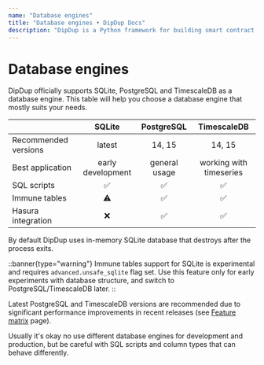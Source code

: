 ```yaml
---
name: "Database engines"
title: "Database engines • DipDup Docs"
description: "DipDup is a Python framework for building smart contract indexers. It helps developers focus on business logic instead of writing a boilerplate to store and serve data."
---
```


# Database engines

DipDup officially supports SQLite, PostgreSQL and TimescaleDB as a database engine. This table will help you choose a database engine that mostly suits your needs.

|                      |       SQLite      |   PostgreSQL  |       TimescaleDB       |
|:-------------------- |:-----------------:|:-------------:|:-----------------------:|
| Recommended versions |       latest      |     14, 15    |          14, 15         |
| Best application     | early development | general usage | working with timeseries |
| SQL scripts          |         ✅         |       ✅       |            ✅            |
| Immune tables        |         ⚠         |       ✅       |            ✅            |
| Hasura integration   |         ❌         |       ✅       |            ✅            |

By default DipDup uses in-memory SQLite database that destroys after the process exits.

::banner{type="warning"}
Immune tables support for SQLite is experimental and requires `advanced.unsafe_sqlite` flag set. Use this feature only for early experiments with database structure, and switch to PostgreSQL/TimescaleDB later.
::

Latest PostgreSQL and TimescaleDB versions are recommended due to significant performance improvements in recent releases (see [Feature matrix](https://www.postgresql.org/about/featurematrix/) page).

Usually it's okay no use different database engines for development and production, but be careful with SQL scripts and column types that can behave differently.
